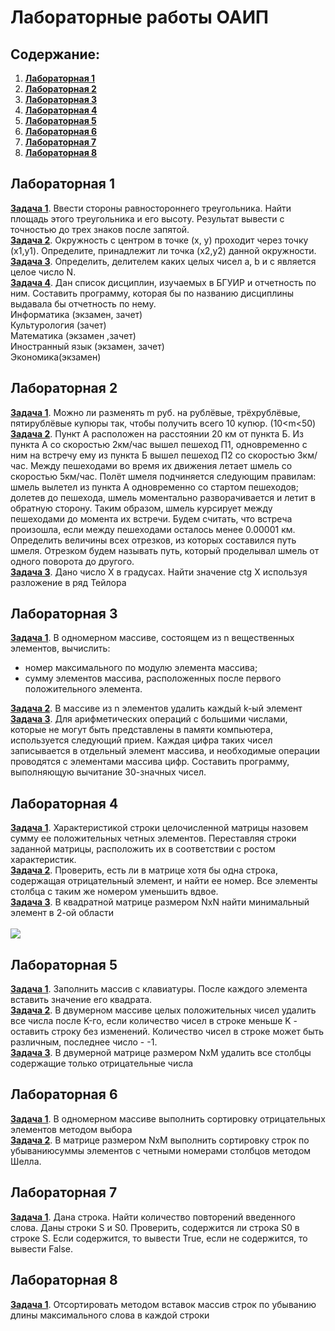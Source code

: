 # Лабораторные работы ОАИП

## Содержание:

1. **[Лабораторная 1](#лабораторная-1)**
2. **[Лабораторная 2](#лабораторная-2)**
3. **[Лабораторная 3](#лабораторная-3)**
4. **[Лабораторная 4](#лабораторная-4)**
5. **[Лабораторная 5](#лабораторная-5)**
6. **[Лабораторная 6](#лабораторная-6)**
7. **[Лабораторная 7](#лабораторная-7)**
8. **[Лабораторная 8](#лабораторная-8)**


## Лабораторная 1

**[Задача 1](https://github.com/DimaMatrosov/MatrosovDima/blob/main/1%20sem/lab1/lab1%2C1/lab1%2C1/lab1%2C1.cpp)**. Ввести стороны равностороннего
треугольника. Найти площадь этого треугольника и его высоту. Результат вывести с точностью до трех знаков после
запятой.\
**[Задача 2](https://github.com/DimaMatrosov/MatrosovDima/blob/main/1%20sem/lab1/lab1.2/lab1.2/lab1.2.cpp)**. Окружность с центром в точке (x, y)
проходит через точку (x1,y1). Определите, принадлежит ли точка (x2,y2) данной окружности.\
**[Задача 3](https://github.com/DimaMatrosov/MatrosovDima/blob/main/1%20sem/lab1/lab1.3/lab1.3.cpp)**. Определить, делителем каких целых чисел
a, b и c является целое число N.\
**[Задача 4](https://github.com/DimaMatrosov/MatrosovDima/blob/main/1%20sem/lab1/lab1.4/lab1.4.cpp)**. Дан список дисциплин, изучаемых в БГУИР и
отчетность по ним. Составить программу, которая бы по названию дисциплины выдавала бы отчетность по нему.\
Информатика (экзамен, зачет)\
Культурология (зачет)\
Математика (экзамен ,зачет)\
Иностранный язык (экзамен, зачет)\
Экономика(экзамен)

## Лабораторная 2

**[Задача 1](https://github.com/DimaMatrosov/MatrosovDima/blob/main/1%20sem/lab2/lab2.1/lab2.1.cpp)**. Можно ли разменять m руб. на рублёвые,
трёхрублёвые, пятирублёвые купюры так, чтобы получить всего 10 купюр. (10<m<50)\
**[Задача 2](https://github.com/DimaMatrosov/MatrosovDima/blob/main/1%20sem/lab2/lab2.2/lab2.2.cpp)**. Пункт А расположен на расстоянии 20 км от
пункта Б. Из пункта А со скоростью 2км/час вышел пешеход П1, одновременно с ним на встречу ему из пункта Б вышел пешеход
П2 со скоростью 3км/час. Между пешеходами во время их движения летает шмель со скоростью 5км/час. Полёт шмеля
подчиняется следующим правилам: шмель вылетел из пункта А одновременно со стартом пешеходов; долетев до пешехода, шмель
моментально разворачивается и летит в обратную сторону. Таким образом, шмель курсирует между пешеходами до момента их
встречи. Будем считать, что встреча произошла, если между пешеходами осталось менее 0.00001 км. Определить величины всех
отрезков, из которых составился путь шмеля. Отрезком будем называть путь, который проделывал шмель от одного поворота до
другого.\
**[Задача 3](https://github.com/DimaMatrosov/MatrosovDima/blob/main/1%20sem/lab2/lab2.3/lab2.3.cpp)**. Дано число Х в градусах. Найти значение
ctg X используя разложение в ряд Тейлора

## Лабораторная 3

**[Задача 1](https://github.com/DimaMatrosov/MatrosovDima/blob/main/1%20sem/lab3/lab3.1/lab3.1.cpp)**. В одномерном массиве, состоящем из n
вещественных элементов, вычислить:

- номер максимального по модулю элемента массива;
- сумму элементов массива, расположенных после первого положительного элемента.

**[Задача 2](https://github.com/DimaMatrosov/MatrosovDima/blob/main/1%20sem/lab3/lab3.2/lab3.2.cpp)**. В массиве из n элементов удалить каждый
k-ый элемент\
**[Задача 3](https://github.com/DimaMatrosov/MatrosovDima/blob/main/1%20sem/lab3/lab3.3/lab3.3.c)**. Для арифметических операций с большими
числами, которые не могут быть представлены в памяти компьютера, используется следующий прием. Каждая цифра таких чисел
записывается в отдельный элемент массива, и необходимые операции проводятся с элементами массива цифр. Составить
программу, выполняющую вычитание 30-значных чисел.

## Лабораторная 4

**[Задача 1](https://github.com/DimaMatrosov/MatrosovDima/blob/main/1%20sem/lab4/lab4.1/lab4.1.c)**. Характеристикой строки целочисленной
матрицы назовем сумму ее положительных четных элементов. Переставляя строки заданной матрицы, расположить их в
соответствии с ростом характеристик.\
**[Задача 2](https://github.com/DimaMatrosov/MatrosovDima/blob/main/1%20sem/lab4/lab4.2/lab4.2.c)**. Проверить, есть ли в матрице хотя бы одна
строка, содержащая отрицательный элемент, и найти ее номер. Все элементы столбца с таким же номером уменьшить вдвое.\
**[Задача 3](https://github.com/DimaMatrosov/MatrosovDima/blob/main/1%20sem/lab4/lab4.3/lab4.3.c)**. В квадратной матрице размером NxN найти
минимальный элемент в 2-ой области \
\
![](https://i.ibb.co/hm2dy43/image.png)

## Лабораторная 5

**[Задача 1](https://github.com/DimaMatrosov/MatrosovDima/blob/main/1%20sem/lab5/lionlab5.1/main.cpp)**. Заполнить массив с клавиатуры. После
каждого элемента вставить значение его квадрата.\
**[Задача 2](https://github.com/DimaMatrosov/MatrosovDima/blob/main/1%20sem/lab5/lab5.2/main.cpp)**. В двумерном массиве целых положительных
чисел удалить все числа после K-го, если количество чисел в строке меньше K - оставить строку без изменений. Количество
чисел в строке может быть различным, последнее число - -1.\
**[Задача 3](github.com/DimaMatrosov/MatrosovDima/blob/main/1%20sem/lab5/Clion%20la5.3/main.cpp)**. В двумерной матрице размером NxM удалить
все столбцы содержащие только отрицательные числа

## Лабораторная 6

**[Задача 1](https://github.com/DimaMatrosov/MatrosovDima/blob/main/1%20sem/lab6/lab6.1/main.cpp)**. В одномерном массиве выполнить сортировку
отрицательных элементов методом выбора\
**[Задача 2](https://github.com/DimaMatrosov/MatrosovDima/blob/main/1%20sem/lab6/lab6.2/main.cpp)**. В матрице размером NxM выполнить
сортировку строк по убываниюсуммы элементов с четными номерами столбцов методом Шелла.

## Лабораторная 7

**[Задача 1](https://github.com/DimaMatrosov/MatrosovDima/blob/main/1%20sem/lab7%2C8/lab7.1/main.cpp)**. Дана строка. Найти количество повторений
введенного слова. Даны строки S и S0. Проверить, содержится
ли строка S0 в строке S. Если содержится, то вывести True, если не содержится, то вывести False.

## Лабораторная 8

**[Задача 1](https://github.com/DimaMatrosov/MatrosovDima/blob/main/1%20sem/lab7%2C8/lab8/main.c)**. Отсортировать методом вставок массив
строк по убыванию длины максимального слова в каждой строки
